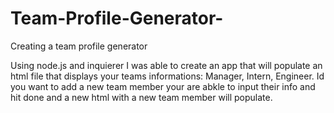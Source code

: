 # Team-Profile-Generator-

Creating a team profile generator

Using node.js and inquierer I was able to create an app that will populate an html file that displays your teams informations: Manager, Intern, Engineer. Id you want to add a new team member your are abkle to input their info and hit done and a new html with a new team member will populate.
